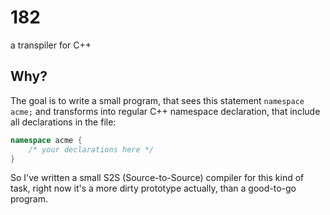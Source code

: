 # 182 
a transpiler for C++

## Why?
The goal is to write a small program, that sees this statement `namespace acme;`
and transforms into regular C++ namespace declaration, that include all declarations in the file:
```cpp
namespace acme {
    /* your declarations here */
}
```
So I've written a small S2S (Source-to-Source) compiler for this kind of task, 
right now it's a more dirty prototype actually, than a good-to-go program.

